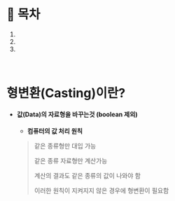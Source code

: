 # 🔖  목차

1.
2.
3.

<br/>

# 형변환(Casting)이란?

- #### 값(Data)의 자료형을 바꾸는것 (boolean 제외)

  - **컴퓨터의 값 처리 원칙**<br/>


  > 같은 종류형만 대입 가능
  > 
  > 같은 종류 자료형만 계산가능
  > 
  > 계산의 결과도 같은 종류의 값이 나와야 함
  > 
  > 이러한 원칙이 지켜지지 않은 경우에 형변환이 필요함

<br/>





